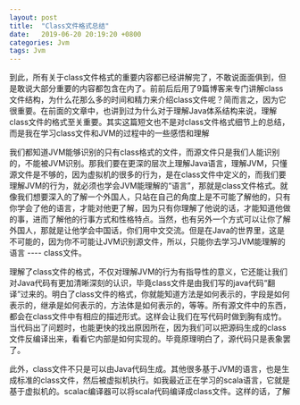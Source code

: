 ```yaml
---
layout: post
title:  "Class文件格式总结"
date:   2019-06-20 20:19:20 +0800
categories: Jvm
tags: Jvm
---
```


到此，所有关于class文件格式的重要内容都已经讲解完了，不敢说面面俱到，但是敢说大部分重要的内容都包含在内了。前前后后用了9篇博客来专门讲解class文件结构，为什么花那么多的时间和精力来介绍class文件呢？简而言之，因为它很重要。在前面的文章中，也讲到过为什么对于理解Java体系结构来说，理解class文件的格式至关重要。其实这篇短文也不是对class文件格式细节上的总结，而是我在学习class文件和JVM的过程中的一些感悟和理解

我们都知道JVM能够识别的只有class格式的文件，而源文件只是我们人能识别的，不能被JVM识别。那我们要在更深的层次上理解Java语言，理解JVM，只懂源文件是不够的，因为虚拟机的很多的行为，是在class文件中定义的，而我们要理解JVM的行为，就必须也学会JVM能理解的“语言”，那就是class文件格式。就像我们想要深入的了解一个外国人，只站在自己的角度上是不可能了解他的，只有你学会了他的语言，才能对他更了解，因为只有你理解了他说的话，才能知道他做的事，进而了解他的行事方式和性格特点。当然，也有另外一个方式可以让你了解外国人，那就是让他学会中国话，你们用中文交流。但是在Java的世界里，这是不可能的，因为你不可能让JVM识别源文件，所以，只能你去学习JVM能理解的语言 ---- class文件。

理解了class文件的格式，不仅对理解JVM的行为有指导性的意义，它还能让我们对Java代码有更加清晰深刻的认识，毕竟class文件是由我们写的java代码“翻译”过来的。明白了class文件的格式，你就能知道方法是如何表示的，字段是如何表示的，继承是如何表示的，方法体是如何表示的，等等。所有源文件中的东西，都会在class文件中有相应的描述形式。这样会让我们在写代码时做到胸有成竹。当代码出了问题时，也能更快的找出原因所在，因为我们可以把源码生成的class文件反编译出来，看看它内部是如何实现的。毕竟原理明白了，源代码只是表象罢了。

此外，class文件不只是可以由Java代码生成。其他很多基于JVM的语言，也是生成标准的class文件，然后被虚拟机执行。如我最近正在学习的scala语言，它就是基于虚拟机的。scalac编译器可以将scala代码编译成class文件。这样的话，了解class文件格式，可以对学习其他基于JVM的语言起到很好的作用，你会发现，如果你对class文件和JVM足够了解的话，学习这些语言会感到非常轻松。class文件是JVM的一个接口，不管你源文件中写的是什么代码，不管是java还是scala，只要通过一定的方式，让你写的代码可以转化成格式正确的class文件，那么JVM就能替你执行。如果你足够牛，完全可以自己创建一门语言，实现一个针对这个语言的编译器，将之编译成class，那么虚拟机也能执行，并且Scala，Groovy等语言的设计者已经在这么干了。  
